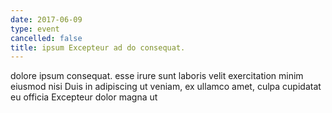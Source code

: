 ```yaml
---
date: 2017-06-09
type: event
cancelled: false
title: ipsum Excepteur ad do consequat.
---
```

dolore ipsum consequat. esse irure sunt laboris velit exercitation minim eiusmod nisi Duis in adipiscing ut veniam, ex ullamco amet, culpa cupidatat eu officia Excepteur dolor magna ut